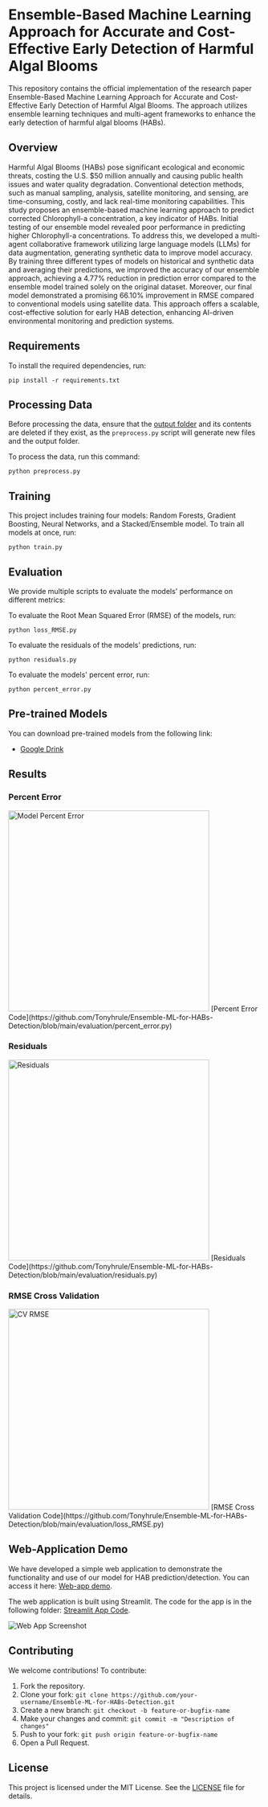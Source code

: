 # Ensemble-Based Machine Learning Approach for Accurate and Cost-Effective Early Detection of Harmful Algal Blooms

This repository contains the official implementation of the research paper Ensemble-Based Machine Learning Approach for Accurate and Cost-Effective Early Detection of Harmful Algal Blooms. The approach utilizes ensemble learning techniques and multi-agent frameworks to enhance the early detection of harmful algal blooms (HABs).

## Overview

Harmful Algal Blooms (HABs) pose significant ecological and economic threats, costing the U.S. $50 million annually and causing public health issues and water quality degradation. Conventional detection methods, such as manual sampling, analysis, satellite monitoring, and sensing, are time-consuming, costly, and lack real-time monitoring capabilities. This study proposes an ensemble-based machine learning approach to predict corrected Chlorophyll-a concentration, a key indicator of HABs. Initial testing of our ensemble model revealed poor performance in predicting higher Chlorophyll-a concentrations. To address this, we developed a multi-agent collaborative framework utilizing large language models (LLMs) for data augmentation, generating synthetic data to improve model accuracy. By training three different types of models on historical and synthetic data and averaging their predictions, we improved the accuracy of our ensemble approach, achieving a 4.77% reduction in prediction error compared to the ensemble model trained solely on the original dataset. Moreover, our final model demonstrated a promising 66.10% improvement in RMSE compared to conventional models using satellite data. This approach offers a scalable, cost-effective solution for early HAB detection, enhancing AI-driven environmental monitoring and prediction systems.

## Requirements

To install the required dependencies, run:

```setup
pip install -r requirements.txt
```

## Processing Data

Before processing the data, ensure that the [output folder](https://github.com/Tonyhrule/Ensemble-ML-for-HABs-Detection/tree/main/output) and its contents are deleted if they exist, as the `preprocess.py` script will generate new files and the output folder.

To process the data, run this command:

```process
python preprocess.py
```

## Training

This project includes training four models: Random Forests, Gradient Boosting, Neural Networks, and a Stacked/Ensemble model. To train all models at once, run:

```train
python train.py
```

## Evaluation

We provide multiple scripts to evaluate the models' performance on different metrics:

To evaluate the Root Mean Squared Error (RMSE) of the models, run:

```eval
python loss_RMSE.py
```

To evaluate the residuals of the models' predictions, run:

```eval
python residuals.py
```

To evaluate the models' percent error, run:

```eval
python percent_error.py
```

## Pre-trained Models

You can download pre-trained models from the following link:

- [Google Drink](https://drive.google.com/drive/folders/1Adxt7VVraiiV6TuSErsl2ydmaW2flUJU?usp=sharing)

## Results

### Percent Error

<img src="https://github.com/Tonyhrule/Ensemble-ML-for-HABs-Detection/blob/main/figures/Model_Percent_Error.png" alt="Model Percent Error" width="400">
[Percent Error Code](https://github.com/Tonyhrule/Ensemble-ML-for-HABs-Detection/blob/main/evaluation/percent_error.py)

### Residuals

<img src="https://github.com/Tonyhrule/Ensemble-ML-for-HABs-Detection/blob/main/figures/Residuals.png" alt="Residuals" width="400">
[Residuals Code](https://github.com/Tonyhrule/Ensemble-ML-for-HABs-Detection/blob/main/evaluation/residuals.py)

### RMSE Cross Validation

<img src="https://github.com/Tonyhrule/Ensemble-ML-for-HABs-Detection/blob/main/figures/CV_RMSE.png" alt="CV RMSE" width="400">
[RMSE Cross Validation Code](https://github.com/Tonyhrule/Ensemble-ML-for-HABs-Detection/blob/main/evaluation/loss_RMSE.py)

## Web-Application Demo

We have developed a simple web application to demonstrate the functionality and use of our model for HAB prediction/detection. You can access it here: [Web-app demo](https://predicthabs.streamlit.app/).

The web application is built using Streamlit. The code for the app is in the following folder: [Streamlit App Code](https://github.com/Tonyhrule/Ensemble-ML-for-HABs-Detection/blob/main/streamlit_app.py).

![Web App Screenshot](https://github.com/Tonyhrule/Ensemble-ML-for-HABs-Detection/blob/main/figures/Demo_App.png)

## Contributing

We welcome contributions! To contribute:

1. Fork the repository.
2. Clone your fork: `git clone https://github.com/your-username/Ensemble-ML-for-HABs-Detection.git`
3. Create a new branch: `git checkout -b feature-or-bugfix-name`
4. Make your changes and commit: `git commit -m "Description of changes"`
5. Push to your fork: `git push origin feature-or-bugfix-name`
6. Open a Pull Request.

## License

This project is licensed under the MIT License. See the [LICENSE](https://github.com/Tonyhrule/Ensemble-ML-for-HABs-Detection/blob/main/LICENSE) file for details.
